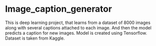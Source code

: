 # Image_caption_generator
This is deep learning project, that learns from a dataset of 8000 images along with several captions attached to each image. And then the model predicts a caption for new images. Model is created using Tensorflow. Dataset is taken from Kaggle.
